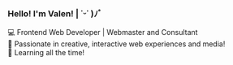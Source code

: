 ### Hello! I'm Valen! | ˙ᵕ˙ )ﾉﾞ
💻 Frontend Web Developer | Webmaster and Consultant<br/>
🎨 Passionate in creative, interactive web experiences and media!<br/>
🌱 Learning all the time!<br/>
